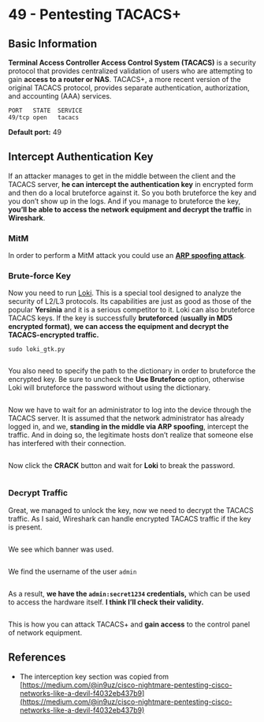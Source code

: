 # 49 - Pentesting TACACS+



## Basic Information

**Terminal Access Controller Access Control System (TACACS)** is a security protocol that provides centralized validation of users who are attempting to gain **access to a router or NAS**. TACACS+, a more recent version of the original TACACS protocol, provides separate authentication, authorization, and accounting (AAA) services.

```
PORT   STATE  SERVICE
49/tcp open   tacacs
```

**Default port:** 49

## Intercept Authentication Key

If an attacker manages to get in the middle between the client and the TACACS server, **he can intercept the authentication key** in encrypted form and then do a local bruteforce against it. So you both bruteforce the key and you don’t show up in the logs. And if you manage to bruteforce the key, **you’ll be able to access the network equipment and decrypt the traffic** in **Wireshark**.

### MitM

In order to perform a MitM attack you could use an [**ARP spoofing attack**](../generic-methodologies-and-resources/pentesting-network/#arp-spoofing).

### Brute-force Key

Now you need to run [Loki](https://c0decafe.de/svn/codename\_loki/trunk/). This is a special tool designed to analyze the security of L2/L3 protocols. Its capabilities are just as good as those of the popular **Yersinia** and it is a serious competitor to it. Loki can also bruteforce TACACS keys. If the key is successfully **bruteforced** (**usually in MD5 encrypted format)**, **we can access the equipment and decrypt the TACACS-encrypted traffic.**

```
sudo loki_gtk.py
```

<figure><img src="../.gitbook/assets/image (31) (2).png" alt=""><figcaption></figcaption></figure>

You also need to specify the path to the dictionary in order to bruteforce the encrypted key. Be sure to uncheck the **Use Bruteforce** option, otherwise Loki will bruteforce the password without using the dictionary.

<figure><img src="../.gitbook/assets/image (11) (2).png" alt=""><figcaption></figcaption></figure>

Now we have to wait for an administrator to log into the device through the TACACS server. It is assumed that the network administrator has already logged in, and we, **standing in the middle via ARP spoofing**, intercept the traffic. And in doing so, the legitimate hosts don’t realize that someone else has interfered with their connection.

<figure><img src="../.gitbook/assets/image (8) (2).png" alt=""><figcaption></figcaption></figure>

Now click the **CRACK** button and wait for **Loki** to break the password.

<figure><img src="../.gitbook/assets/image (17) (2).png" alt=""><figcaption></figcaption></figure>

### Decrypt Traffic

Great, we managed to unlock the key, now we need to decrypt the TACACS traffic. As I said, Wireshark can handle encrypted TACACS traffic if the key is present.

<figure><img src="../.gitbook/assets/image (28) (1).png" alt=""><figcaption></figcaption></figure>

We see which banner was used.

<figure><img src="../.gitbook/assets/image (24) (1) (2).png" alt=""><figcaption></figcaption></figure>

We find the username of the user `admin`

<figure><img src="../.gitbook/assets/image (7) (1).png" alt=""><figcaption></figcaption></figure>

As a result, **we have the `admin:secret1234` credentials,** which can be used to access the hardware itself. **I think I’ll check their validity.**

<figure><img src="../.gitbook/assets/image (19) (2).png" alt=""><figcaption></figcaption></figure>

This is how you can attack TACACS+ and **gain access** to the control panel of network equipment.

## References

* The interception key section was copied from [https://medium.com/@in9uz/cisco-nightmare-pentesting-cisco-networks-like-a-devil-f4032eb437b9](https://medium.com/@in9uz/cisco-nightmare-pentesting-cisco-networks-like-a-devil-f4032eb437b9)


